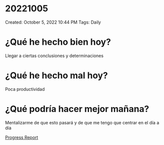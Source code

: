 # 20221005

Created: October 5, 2022 10:44 PM
Tags: Daily

# ¿Qué he hecho bien hoy?

Llegar a ciertas conclusiones y determinaciones

# ¿Qué he hecho mal hoy?

Poca productividad

# ¿Qué podría hacer mejor mañana?

Mentalizarme de que esto pasará y de que me tengo que centrar en el día a día

[Progress Report](Progress%20Report%2014bbd9609acc4700b4a4ff6ee5133208.md)
